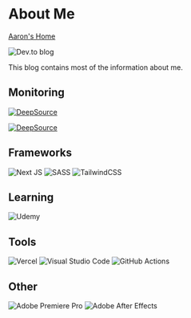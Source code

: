 # About Me

[Aaron's Home](https://ken888686.github.io/)

![Dev.to blog](https://img.shields.io/badge/dev.to-0A0A0A?style=for-the-badge&logo=dev.to&logoColor=white)

This blog contains most of the information about me.

## Monitoring

[![DeepSource](https://deepsource.io/gh/ken888686/ken888686.github.io.svg/?label=active+issues&show_trend=true&token=90quaFkFGLYRLP5wZJBgQGhC)](https://deepsource.io/gh/ken888686/ken888686.github.io/?ref=repository-badge)

[![DeepSource](https://deepsource.io/gh/ken888686/ken888686.github.io.svg/?label=resolved+issues&show_trend=true&token=90quaFkFGLYRLP5wZJBgQGhC)](https://deepsource.io/gh/ken888686/ken888686.github.io/?ref=repository-badge)

## Frameworks

![Next JS](https://img.shields.io/badge/Next-black?style=for-the-badge&logo=next.js&logoColor=white)
![SASS](https://img.shields.io/badge/SASS-hotpink.svg?style=for-the-badge&logo=SASS&logoColor=white)
![TailwindCSS](https://img.shields.io/badge/tailwindcss-%2338B2AC.svg?style=for-the-badge&logo=tailwind-css&logoColor=white)

## Learning

![Udemy](https://img.shields.io/badge/Udemy-A435F0?style=for-the-badge&logo=Udemy&logoColor=white)

## Tools

![Vercel](https://img.shields.io/badge/vercel-%23000000.svg?style=for-the-badge&logo=vercel&logoColor=white)
![Visual Studio Code](https://img.shields.io/badge/Visual%20Studio%20Code-0078d7.svg?style=for-the-badge&logo=visual-studio-code&logoColor=white)
![GitHub Actions](https://img.shields.io/badge/github%20actions-%232671E5.svg?style=for-the-badge&logo=githubactions&logoColor=white)

## Other

![Adobe Premiere Pro](https://img.shields.io/badge/Adobe%20Premiere%20Pro-9999FF.svg?style=for-the-badge&logo=Adobe%20Premiere%20Pro&logoColor=white)
![Adobe After Effects](https://img.shields.io/badge/Adobe%20After%20Effects-9999FF.svg?style=for-the-badge&logo=Adobe%20After%20Effects&logoColor=white)
